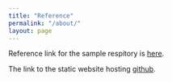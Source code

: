 ```yaml
---
title: "Reference"
permalink: "/about/"
layout: page
---
```




Reference link for the sample respitory is [here](https://github.com/niklasbuschmann/contrast).

The link to the static website hosting [github](https://github.com/Wys-11/Wys-11.github.io).
